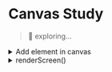 # Canvas Study
> 🚀 exploring...

<details>
    <summary>Add element in canvas</summary>
    <ol>
        <li>Create canvas + Configs js</li>
        <li>Create element InfoBox - object </li>
        <li>Create rectangle with `context.fillRect()`</li>
        <li>Pass parameters accessing the object</li>
    </ol>
</details>

<details>
    <summary>renderScreen()</summary>
    <ol>
        <li>Canvas style `image-rendering`</li>
        <li>Create elements InfoBox - object position</li>
        <li>Create rollup for getPosition</li>
        <li>Create screen representation</li>
        <li>Create clearScreen</li>
    </ol>
</details>

